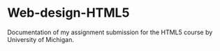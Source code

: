 # Web-design-HTML5
Documentation of my assignment submission for the HTML5 course by University of Michigan.

